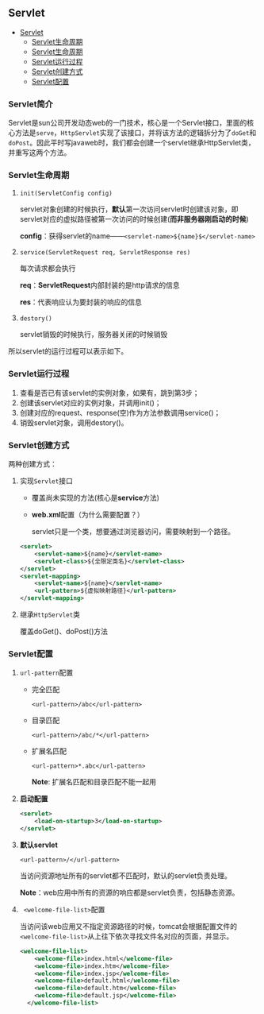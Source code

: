 ## Servlet

+ [Servlet](#Servlet)
	+ [Servlet生命周期](#servlet简介)  
    + [Servlet生命周期](#servlet生命周期)  
    + [Servlet运行过程](#servlet运行过程)  
    + [Servlet创建方式](#servlet创建方式)  
    + [Servlet配置](#servlet配置)  


### Servlet简介
Servlet是sun公司开发动态web的一门技术，核心是一个Servlet接口，里面的核心方法是`serve`，`HttpServlet`实现了该接口，并将该方法的逻辑拆分为了`doGet`和`doPost`。因此平时写javaweb时，我们都会创建一个servlet继承HttpServlet类，并重写这两个方法。



### Servlet生命周期

1. `init(ServletConfig config)`

    servlet对象创建的时候执行，**默认**第一次访问servlet时创建该对象，即servlet对应的虚拟路径被第一次访问的时候创建(**而非服务器刚启动的时候**)

    **config**：获得servlet的name——`<servlet-name>${name}$</servlet-name>`

2. `service(ServletRequest req, ServletResponse res)`

    每次请求都会执行

    **req**：**ServletRequest**内部封装的是http请求的信息

    **res**：代表响应认为要封装的响应的信息

3. `destory()`

    servlet销毁的时候执行，服务器关闭的时候销毁

所以servlet的运行过程可以表示如下。



### Servlet运行过程

1. 查看是否已有该servlet的实例对象，如果有，跳到第3步；
2. 创建该servlet对应的实例对象，并调用init()；
3. 创建对应的request、response(空)作为方法参数调用service()；
4. 销毁servlet对象，调用destory()。



### Servlet创建方式

两种创建方式：

1. 实现`Servlet`接口

    + 覆盖尚未实现的方法(核心是**service**方法)

    + **web.xml**配置（为什么需要配置？）

      servlet只是一个类，想要通过浏览器访问，需要映射到一个路径。

    ```xml
    <servlet>
    	<servlet-name>${name}</servlet-name>
    	<servlet-class>${全限定类名}</servlet-class>
    </servlet>
    <servlet-mapping>
    	<servlet-name>${name}</servlet-name>
    	<url-pattern>${虚拟映射路径}</url-pattern>
    </servlet-mapping>
    ```

2. 继承`HttpServlet`类

    覆盖doGet()、doPost()方法
    
    

### Servlet配置

1. `url-pattern`配置

    + 完全匹配

        `<url-pattern>/abc</url-pattern>`

    + 目录匹配

        `<url-pattern>/abc/*</url-pattern>`

    + 扩展名匹配

        `<url-pattern>*.abc</url-pattern>`

        **Note**: 扩展名匹配和目录匹配不能一起用

2. **启动配置**

    ```xml
    <servlet>
    	<load-on-startup>3</load-on-startup>
    </servlet>
    ```

3. **默认servlet**

    `<url-pattern>/</url-pattern>`

    当访问资源地址所有的servlet都不匹配时，默认的servlet负责处理。

    **Note**：web应用中所有的资源的响应都是servlet负责，包括静态资源。

4. ` <welcome-file-list>`配置

    当访问该web应用又不指定资源路径的时候，tomcat会根据配置文件的`<welcome-file-list>`从上往下依次寻找文件名对应的页面，并显示。

    ```xml
    <welcome-file-list>
        <welcome-file>index.html</welcome-file>
        <welcome-file>index.htm</welcome-file>
        <welcome-file>index.jsp</welcome-file>
        <welcome-file>default.html</welcome-file>
        <welcome-file>default.htm</welcome-file>
        <welcome-file>default.jsp</welcome-file>
      </welcome-file-list>
    ```

    

    